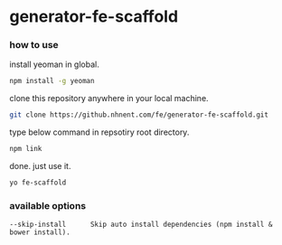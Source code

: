 # generator-fe-scaffold

### how to use

install yeoman in global.

```bash
npm install -g yeoman
```

clone this repository anywhere in your local machine.

```bash
git clone https://github.nhnent.com/fe/generator-fe-scaffold.git
```

type below command in repsotiry root directory.

```bash
npm link
```

done. just use it.

```bash
yo fe-scaffold
```


### available options

```
--skip-install      Skip auto install dependencies (npm install & bower install).
```

